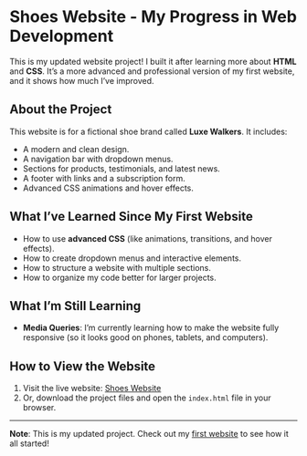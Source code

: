 # Shoes Website - My Progress in Web Development

This is my updated website project! I built it after learning more about **HTML** and **CSS**. It’s a more advanced and professional version of my first website, and it shows how much I’ve improved.

## About the Project
This website is for a fictional shoe brand called **Luxe Walkers**. It includes:
- A modern and clean design.
- A navigation bar with dropdown menus.
- Sections for products, testimonials, and latest news.
- A footer with links and a subscription form.
- Advanced CSS animations and hover effects.

## What I’ve Learned Since My First Website
- How to use **advanced CSS** (like animations, transitions, and hover effects).
- How to create dropdown menus and interactive elements.
- How to structure a website with multiple sections.
- How to organize my code better for larger projects.

## What I’m Still Learning
- **Media Queries**: I’m currently learning how to make the website fully responsive (so it looks good on phones, tablets, and computers).

## How to View the Website
1. Visit the live website: [Shoes Website](https://0marwalied.github.io/shoes-website/)
2. Or, download the project files and open the `index.html` file in your browser.

---

**Note**: This is my updated project. Check out my [first website](https://0marwalied.github.io/Watches-store/) to see how it all started!
